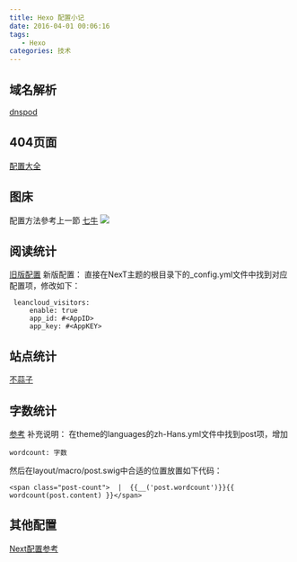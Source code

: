 ```yaml
---
title: Hexo 配置小记
date: 2016-04-01 00:06:16
tags: 
   - Hexo
categories: 技术
---
```


## 域名解析
[dnspod](http://www.jianshu.com/p/1d427e888dda)

## 404页面
[配置大全](http://ibruce.info/2013/11/22/hexo-your-blog/)

## 图床
配置方法參考上一節
[七牛](https://portal.qiniu.com/)
![](http://7xshxx.com1.z0.glb.clouddn.com/qiniu.jpg?imageView/2/w/100/)

## 阅读统计
[旧版配置](http://notes.xiamo.tk/2015-10-21-%E4%B8%BANexT%E4%B8%BB%E9%A2%98%E6%B7%BB%E5%8A%A0%E6%96%87%E7%AB%A0%E9%98%85%E8%AF%BB%E9%87%8F%E7%BB%9F%E8%AE%A1%E5%8A%9F%E8%83%BD.html#%E9%85%8D%E7%BD%AELeanCloud)
新版配置： 直接在NexT主题的根目录下的_config.yml文件中找到对应配置项，修改如下：

     leancloud_visitors: 
         enable: true 
         app_id: #<AppID> 
         app_key: #<AppKEY>

## 站点统计
[不蒜子](http://ibruce.info/2015/04/04/busuanzi/)

## 字数统计
[参考](http://blog.willin.wang/posts/2015/hexo-wordcount/)
补充说明： 在theme的languages的zh-Hans.yml文件中找到post项，增加
    
    wordcount: 字数

然后在layout/macro/post.swig中合适的位置放置如下代码：

    <span class="post-count">  |  {{__('post.wordcount')}}{{ wordcount(post.content) }}</span>

## 其他配置
[Next配置参考](http://theme-next.iissnan.com/theme-settings.html)
